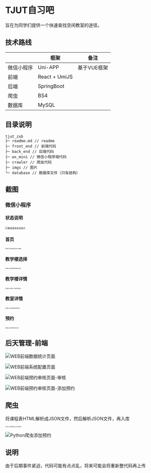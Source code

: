 # TJUT自习吧

旨在为同学们提供一个快速查找空闲教室的途径。

## 技术路线

|            | 框架          | 备注        |
| ---------- | ------------- | ----------- |
| 微信小程序 | Uni-APP       | 基于VUE框架 |
| 前端       | React + UmiJS |             |
| 后端       | SpringBoot    |             |
| 爬虫       | BS4           |             |
| 数据库     | MySQL         |             |

## 目录说明

```
tjut_zxb
├─ readme.md // readme
├─ front_end // 前端代码
├─ back_end // 后端代码
├─ wx_mini // 微信小程序端代码
├─ crawler // 爬虫代码
├─ imgs // 图片
└─ database // 数据库文件（只有结构）
```

## 截图

### 微信小程序

#### 状态说明

<img src="./imgs/教室使用状态表示.jpg" alt="教室使用状态表示" style="zoom:50%;" />

#### 首页

<img src="./imgs/微信小程序端首页页面-有通知.jpg" alt="微信小程序端首页页面-有通知" style="zoom:25%;" />

#### 教学楼选择

<img src="./imgs/微信小程序端教学楼选择页面.jpg" alt="微信小程序端教学楼选择页面" style="zoom:25%;" />

#### 教学楼详情

<img src="./imgs/微信小程序端-2号教学楼详情.jpg" alt="微信小程序端-2号教学楼详情" style="zoom:25%;" />

#### 教室详情

<img src="./imgs/微信小程序端教室安排页面.jpg" alt="微信小程序端教室安排页面" style="zoom:25%;" />

#### 预约

<img src="./imgs/微信小程序教室预约页面.jpg" alt="微信小程序教室预约页面" style="zoom:25%;" />

## 后天管理-前端

![WEB前端数据统计页面](./imgs/WEB前端数据统计页面.png)

![WEB前端系统配置页面](./imgs/WEB前端系统配置页面.png)

![WEB前端预约审核页面-审核](./imgs/WEB前端预约审核页面-审核.png)

![WEB前端预约审核页面-添加预约](./imgs/WEB前端预约审核页面-添加预约.png)

## 爬虫

将课程表HTML解析成JSON文件，然后解析JSON文件，再入库

<img src="/Users/ziv_l/Desktop/file/2024第一学期(大四下)/毕业项目/tjut_zxb/imgs/Python爬虫生成json文件样例.png" alt="Python爬虫生成json文件样例" style="zoom:25%;" />

![Python爬虫添加预约](/Users/ziv_l/Desktop/file/2024第一学期(大四下)/毕业项目/tjut_zxb/imgs/Python爬虫添加预约.png)

## 说明

由于后期事件紧迫，代码可能有点点乱，将来可能会将重新整代码再上传